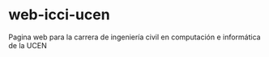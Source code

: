 # web-icci-ucen
Pagina web para la carrera de ingeniería civil en computación e informática de la UCEN
